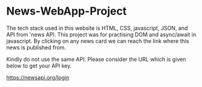# News-WebApp-Project

The tech stack used in this website is HTML, CSS, javascript, JSON, and API from 'news API.
This project was for practising DOM and async/await in javascript.
By clicking on any news card we can reach the link where this news is published from.

Kindly do not use the same API. Please consider the URL which is given below to get your API key.

https://newsapi.org/login
